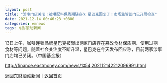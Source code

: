 ```yaml
---
layout: post
title: "涉事门店关闭！被曝配料保质期随意改 星巴克回复了！市场监管部门已开展检查"
date: 2021-12-14 00:46:23 +0800
categories: emnews
tags: 东财滚动新闻
---
```


13日上午，咖啡连锁品牌星巴克被曝出两家门店存在篡改食材保质期、使用过期食材等问题，随着社会关注度不断升温，星巴克在今天发布回应称，目前两家涉事门店均已关闭。（中国基金报）

<http://finance.eastmoney.com/news/1354,202112142212096991.html>

[返回东财滚动新闻](//finews.withounder.com/emnews/)｜[返回首页](//finews.withounder.com/)